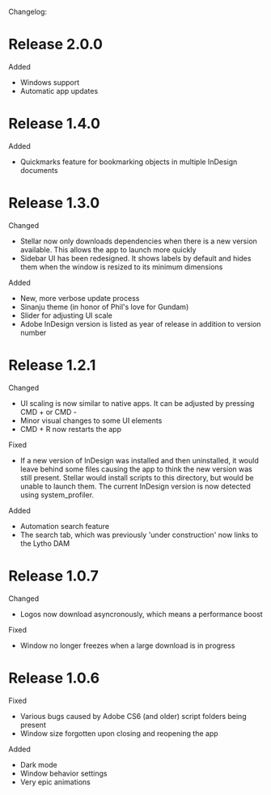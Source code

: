 Changelog:

# Release 2.0.0

Added

- Windows support
- Automatic app updates

# Release 1.4.0

Added

- Quickmarks feature for bookmarking objects in multiple InDesign documents

# Release 1.3.0

Changed

- Stellar now only downloads dependencies when there is a new version available. This allows the app to launch more quickly
- Sidebar UI has been redesigned. It shows labels by default and hides them when the window is resized to its minimum dimensions

Added

- New, more verbose update process
- Sinanju theme (in honor of Phil's love for Gundam)
- Slider for adjusting UI scale
- Adobe InDesign version is listed as year of release in addition to version number

# Release 1.2.1

Changed

- UI scaling is now similar to native apps. It can be adjusted by pressing CMD + or CMD -
- Minor visual changes to some UI elements
- CMD + R now restarts the app

Fixed

- If a new version of InDesign was installed and then uninstalled, it would leave behind some files causing the app to think the new version was still present. Stellar would install scripts to this directory, but would be unable to launch them. The current InDesign version is now detected using system_profiler.

Added

- Automation search feature
- The search tab, which was previously 'under construction' now links to the Lytho DAM

# Release 1.0.7

Changed

- Logos now download asyncronously, which means a performance boost

Fixed

- Window no longer freezes when a large download is in progress

# Release 1.0.6

Fixed

- Various bugs caused by Adobe CS6 (and older) script folders being present
- Window size forgotten upon closing and reopening the app

Added

- Dark mode
- Window behavior settings
- Very epic animations
